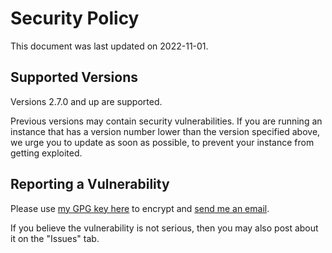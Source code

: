 # Security Policy

This document was last updated on 2022-11-01.

## Supported Versions

Versions 2.7.0 and up are supported.

Previous versions may contain security vulnerabilities. If you are running an instance that has a version number lower than the version specified above, we urge you to update as soon as possible, to prevent your instance from getting exploited.

## Reporting a Vulnerability

Please use [my GPG key here](https://ericswpark.com/gpg.txt) to encrypt and [send me an email](mailto:me@ericswpark.com).

If you believe the vulnerability is not serious, then you may also post about it on the "Issues" tab.
